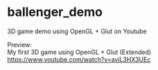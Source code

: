 # ballenger_demo
3D game demo using OpenGL + Glut on Youtube

Preview:  
My first 3D game using OpenGL + Glut (Extended)  
https://www.youtube.com/watch?v=aviL3HX3UEc